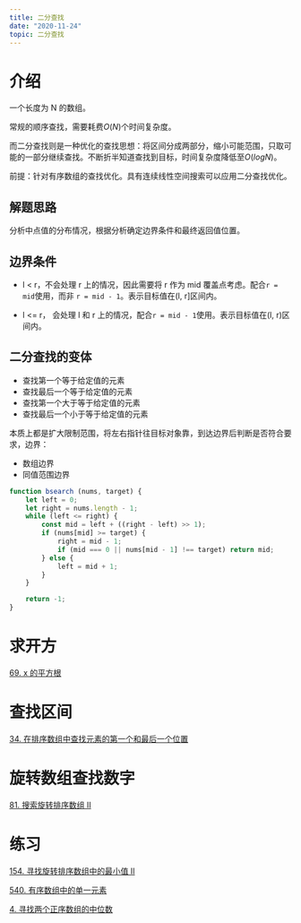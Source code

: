 ```yaml
---
title: 二分查找
date: "2020-11-24"
topic: 二分查找
---
```


# 介绍

一个长度为 N 的数组。

常规的顺序查找，需要耗费$O(N)$个时间复杂度。

而二分查找则是一种优化的查找思想：将区间分成两部分，缩小可能范围，只取可能的一部分继续查找。不断折半知道查找到目标，时间复杂度降低至$O(logN)$。

前提：针对有序数组的查找优化。具有连续线性空间搜索可以应用二分查找优化。

## 解题思路

分析中点值的分布情况，根据分析确定边界条件和最终返回值位置。

## 边界条件

- l < r，不会处理 r 上的情况，因此需要将 r 作为 mid 覆盖点考虑。配合`r = mid`使用，而非 `r = mid - 1`。表示目标值在(l, r]区间内。

- l <= r， 会处理 l 和 r 上的情况，配合`r = mid - 1`使用。表示目标值在(l, r)区间内。

## 二分查找的变体

- 查找第一个等于给定值的元素
- 查找最后一个等于给定值的元素
- 查找第一个大于等于给定值的元素
- 查找最后一个小于等于给定值的元素

本质上都是扩大限制范围，将左右指针往目标对象靠，到达边界后判断是否符合要求，边界：
- 数组边界
- 同值范围边界

``` js
function bsearch (nums, target) {
    let left = 0;
    let right = nums.length - 1;
    while (left <= right) {
        const mid = left + ((right - left) >> 1);
        if (nums[mid] >= target) {
            right = mid - 1;
            if (mid === 0 || nums[mid - 1] !== target) return mid;
        } else {
            left = mid + 1;
        }
    }

    return -1;
}
```

# 求开方

[69. x 的平方根](/leetcode/0069.sqrtx/)

# 查找区间

[34. 在排序数组中查找元素的第一个和最后一个位置](/leetcode/0034.find-first-and-last-position-of-element-in-sorted-array/)


# 旋转数组查找数字

[81. 搜索旋转排序数组 II](/leetcode/0081.search-in-rotated-sorted-array-ii/)

# 练习

[154. 寻找旋转排序数组中的最小值 II](/leetcode/0154.find-minimum-in-rotated-sorted-array-ii/)

[540. 有序数组中的单一元素](/leetcode/0540.single-element-in-a-sorted-array/)

[4. 寻找两个正序数组的中位数](/leetcode/0004.Median-of-Two-Sorted-Arrays/)